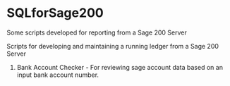 # SQLforSage200
Some scripts developed for reporting from a Sage 200 Server

Scripts for developing and maintaining a running ledger from a Sage 200 Server

1. Bank Account Checker - For reviewing sage account data based on an input bank account number.
